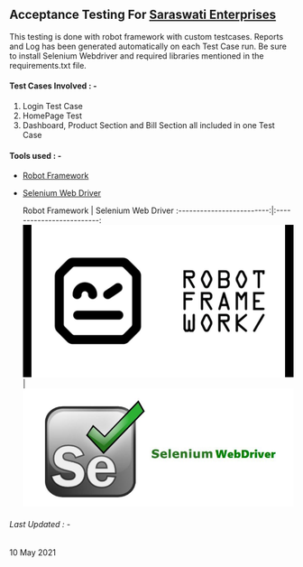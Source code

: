 ## Acceptance Testing For  [Saraswati Enterprises](https://saraswatienterprises.herokuapp.com/)

This testing is done with robot framework with custom testcases. Reports and Log has been generated automatically on each Test Case run.
Be sure to install Selenium Webdriver and required libraries mentioned in the requirements.txt file.

#### Test Cases Involved : -
1. Login Test Case
2. HomePage Test
3. Dashboard, Product Section and Bill Section all included in one Test Case

#### Tools used : -
* [Robot Framework](https://robotframework.org/)
* [Selenium Web Driver](https://www.selenium.dev/)

     Robot Framework       |  Selenium Web Driver
:-------------------------:|:-------------------------:
![](robot%20framework.jpg)  |  ![](selenium.jpg)
  
###### Last Updated : -
10 May 2021